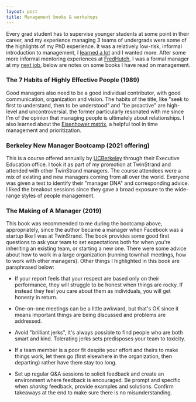 ```yaml
---
layout: post
title: Management books & workshops
---
```


Every grad student has to supervise younger students at some point in their career, and my experience managing 3 teams of undergrads were some of the highlights of my PhD experience. It was a relatively low-risk, informal introduction to management, I [learned a lot](https://medium.com/@nulzilla/10-pieces-of-advice-i-would-give-my-20-year-old-past-self-971017e0f5d) and I wanted more. After some more informal mentoring experiences at [FredHutch](https://fredhutch.org), I was a formal manager at my [next job](https://twinstrandbio.com), below are notes on some books  I have read on management.

### The 7 Habits of Highly Effective People (1989)

Good managers also need to be a good individual contributor, with good communication, organization and vision. The habits of the title, like "seek to first to understand, then to be understood" and "be proactive" are high-level and uncontroversial, the former particularly resonated with me since I'm of the opinion that managing people is ultimately about relationships. I also learned about the [Eisenhower matrix](https://en.wikipedia.org/wiki/Time_management#The_Eisenhower_Method), a helpful tool in time management and prioritization.

### Berkeley New Manager Bootcamp (2021 offering)

This is a course offered annually by [UCBerkeley](https://executive.berkeley.edu/programs/new-manager) through their Executive Education office. I took it as part of my promotion at TwinStrand and attended with other TwinStrand managers. The course attendees were a mix of existing and new managers coming from all over the world. Everyone was given a test to identify their "manager DNA" and corresponding advice. I liked the breakout sessions since they gave a broad exposure to the wide-range styles of people management.

### The Making of A Manager (2019)

This book was recommended to me during the bootcamp above, appropriately, since the author became a manager when Facebook was a startup like I was at TwinStrand. The book provides some good first questions to ask your team to set expectations both for when you're inheriting an existing team, or starting a new one. There were some advice about how to work in a large organization (running townhall meetings, how to work with other managers). Other things I highlighted in this book are paraphrased below:

- If your report feels that your respect are based only on their performance, they will struggle to be honest when things are rocky. If instead they feel you care about them as individuals, you will get honesty in return.

- One-on-one meetings can be a little awkward, but that's OK since it means important things are being discussed and problems are addressed.

- Avoid "brilliant jerks", it's always possible to find people who are both smart and kind. Tolerating jerks sets predisposes your team to toxicity.

- If a team member is a poor fit despite your effort and theirs to make things work, let them go (first elsewhere in the organization, then departing) rather have them stay too long.

- Set up regular Q&A sessions to solicit feedback and create an environment where feedback is encouraged. Be prompt and specific when _sharing_ feedback, provide examples and solutions. Confirm takeaways at the end to make sure there is no misunderstanding.
